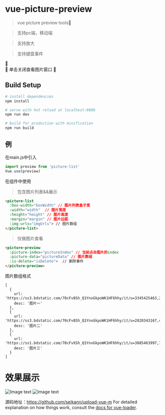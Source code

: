 # vue-picture-preview

> vue picture preview tools👫

> 支持pc端，移动端

> 支持放大

> 支持键盘事件

🙋  
🙋 单击关闭查看图片窗口
🙋
## Build Setup

``` bash
# install dependencies
npm install

# serve with hot reload at localhost:8080
npm run dev

# build for production with minification
npm run build
```
## 例
在main.js中引入
```js
import preview from 'picture-list'
Vue.use(preview)
```
在组件中使用
> 包含图片列表&&展示
``` html
<picture-list
  :box-width="boxWidth" // 图片列表盒子宽
  :width="width"  // 图片宽度
  :height="height" // 图片高度
  :margin="margin" // 图片边距
  :img-urls="imgUrls"> // 图片数组
</picture-list>
```
> 仅做图片查看
``` html
<picture-preview
  :picture-index="pictureIndex" // 当前点击图片的index
  :picture-data="pictureData" // 图片数组
  :is-delete="isDelete">  // 删除事件
</picture-preview>
```
图片数组格式
```
[
  {
    url: 'https://ss3.bdstatic.com/70cFv8Sh_Q1YnxGkpoWK1HF6hhy/it/u=3345425463,2829351688&fm=26&gp=0.jpg',
    desc: '图片一'
  },
  {
    url: 'https://ss3.bdstatic.com/70cFv8Sh_Q1YnxGkpoWK1HF6hhy/it/u=2820343167,442028568&fm=26&gp=0.jpg',
    desc: '图片二'
  },
  {
    url: 'https://ss1.bdstatic.com/70cFvXSh_Q1YnxGkpoWK1HF6hhy/it/u=3885463997,795370374&fm=26&gp=0.jpg',
    desc: '图片三'
  }
]
```
# 效果展示

![Image text](https://raw.githubusercontent.com/liqin1059/images/master/vue-preview-picture/picture-box.png?token=AGHRB62USUH73GM52SAPHVS43KCT6)
![Image text](https://raw.githubusercontent.com/liqin1059/images/master/vue-preview-picture/picture-preview.png?token=AGHRB65XMRKEPA7UYJ5JJBS43KCVW)

源码地址：https://github.com/seikann/upload-vue-m
For detailed explanation on how things work, consult the [docs for vue-loader](http://vuejs.github.io/vue-loader).
